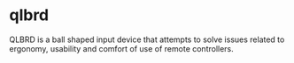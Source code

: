 # qlbrd
QLBRD is a ball shaped input device that attempts to solve issues related to ergonomy, usability and comfort of use of remote controllers.
